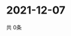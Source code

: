 # 2021-12-07
  共 0条

  <!-- BEGIN -->
  <!-- 最后更新时间Tue Dec 07 2021 10:05:25 GMT+0000 (Coordinated Universal Time) -->
  
  <!-- END -->
  
  